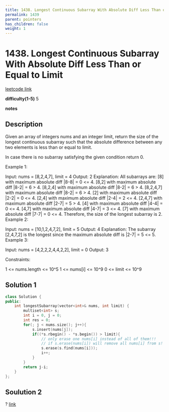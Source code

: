 ```yaml
---
title: 1438. Longest Continuous Subarray With Absolute Diff Less Than or Equal to Limit
permalink: 1439
parent: pointers
has_children: false
weight: 1
---
```

# 1438. Longest Continuous Subarray With Absolute Diff Less Than or Equal to Limit
[leetcode link](https://leetcode.com/problems/longest-continuous-subarray-with-absolute-diff-less-than-or-equal-to-limit/)

**difficulty(1-5)** 
5

**notes**   


## Description
Given an array of integers nums and an integer limit, return the size of the longest continuous subarray such that the absolute difference between any two elements is less than or equal to limit.

In case there is no subarray satisfying the given condition return 0.

 

Example 1:

Input: nums = [8,2,4,7], limit = 4
Output: 2 
Explanation: All subarrays are: 
[8] with maximum absolute diff |8-8| = 0 <= 4.
[8,2] with maximum absolute diff |8-2| = 6 > 4. 
[8,2,4] with maximum absolute diff |8-2| = 6 > 4.
[8,2,4,7] with maximum absolute diff |8-2| = 6 > 4.
[2] with maximum absolute diff |2-2| = 0 <= 4.
[2,4] with maximum absolute diff |2-4| = 2 <= 4.
[2,4,7] with maximum absolute diff |2-7| = 5 > 4.
[4] with maximum absolute diff |4-4| = 0 <= 4.
[4,7] with maximum absolute diff |4-7| = 3 <= 4.
[7] with maximum absolute diff |7-7| = 0 <= 4. 
Therefore, the size of the longest subarray is 2.
Example 2:

Input: nums = [10,1,2,4,7,2], limit = 5
Output: 4 
Explanation: The subarray [2,4,7,2] is the longest since the maximum absolute diff is |2-7| = 5 <= 5.
Example 3:

Input: nums = [4,2,2,2,4,4,2,2], limit = 0
Output: 3
 

Constraints:

1 <= nums.length <= 10^5
1 <= nums[i] <= 10^9
0 <= limit <= 10^9

## Solution 1
```c++
class Solution {
public:
    int longestSubarray(vector<int>& nums, int limit) {
        multiset<int> s;
        int i = 0, j = 0;
        int res = 0;
        for(; j < nums.size(); j++){
            s.insert(nums[j]);
            if((*s.rbegin() - *s.begin()) > limit){
                // only erase one nums[i] instead of all of them!!!
                // if s.erase(nums[i]) will remove all nums[i] from s!
                s.erase(s.find(nums[i]));                 
                i++;
            }
        }
        return j-i;
    }
};
```

## Soulution 2
?
[link](https://leetcode.com/problems/longest-continuous-subarray-with-absolute-diff-less-than-or-equal-to-limit/discuss/609771/JavaC%2B%2BPython-Deques-O(N))


